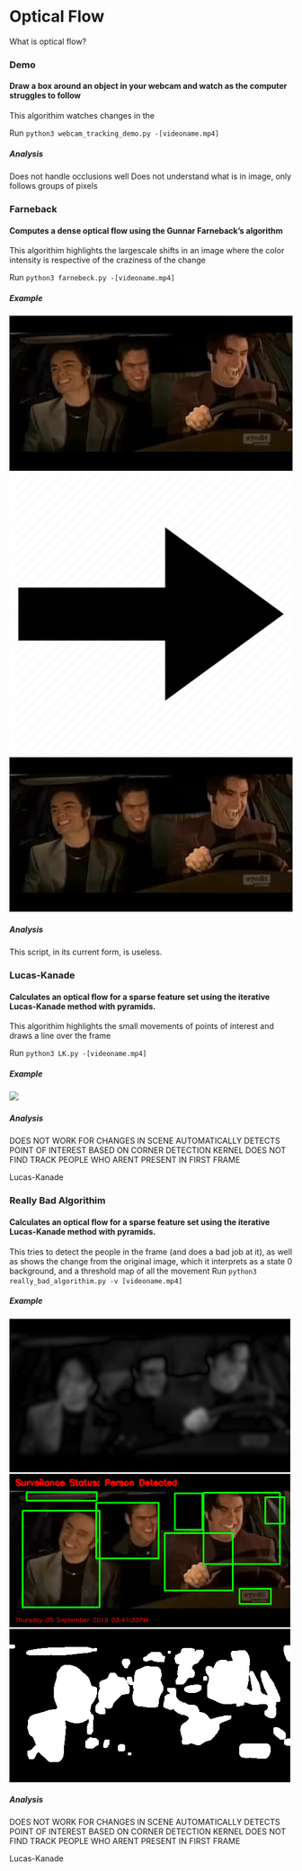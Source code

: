 # Optical Flow
What is optical flow?

### Demo
#### Draw a box around an object in your webcam and watch as the computer struggles to follow

This algorithim watches changes in the 

Run ```python3 webcam_tracking_demo.py -[videoname.mp4]```

##### Analysis
Does not handle occlusions well
Does not understand what is in image, only follows groups of pixels


### Farneback
#### Computes a dense optical flow using the Gunnar Farneback’s algorithm

This algorithim highlights the largescale shifts in an image where the color intensity is respective of the craziness of the change

Run ```python3 farnebeck.py -[videoname.mp4]```

##### Example

![](img/farnebeck_orig.png) ![](img/right.png) ![](img/farnebeck_orig.png)

##### Analysis
This script, in its current form, is useless.


### Lucas-Kanade
#### Calculates an optical flow for a sparse feature set using the iterative Lucas-Kanade method with pyramids.

This algorithim highlights the small movements of points of interest and draws a line over the frame

Run ```python3 LK.py -[videoname.mp4]```

##### Example

![](https://en.wikipedia.org/wiki/Star_trail#/media/File:All_In_A_Spin_Star_trail.jpg)

##### Analysis
DOES NOT WORK FOR CHANGES IN SCENE
AUTOMATICALLY DETECTS POINT OF INTEREST BASED ON CORNER DETECTION KERNEL
DOES NOT FIND TRACK PEOPLE WHO ARENT PRESENT IN FIRST FRAME

Lucas-Kanade


### Really Bad Algorithim
#### Calculates an optical flow for a sparse feature set using the iterative Lucas-Kanade method with pyramids.

This tries to detect the people in the frame (and does a bad job at it), as well as shows the change from the original image, which it interprets as a state 0 background, and a threshold map of all the movement
Run ```python3 really_bad_algorithim.py -v [videoname.mp4]```

##### Example

![](img/delta.png) ![](img/feed.png) ![](img/thresh.png)

##### Analysis
DOES NOT WORK FOR CHANGES IN SCENE
AUTOMATICALLY DETECTS POINT OF INTEREST BASED ON CORNER DETECTION KERNEL
DOES NOT FIND TRACK PEOPLE WHO ARENT PRESENT IN FIRST FRAME

Lucas-Kanade

